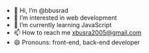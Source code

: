 - 👋 Hi, I’m @bbusrad
- 👀 I’m interested in web development
- 🌱 I’m currently learning JavaScript
- 📫 How to reach me xbusra2005@gmail.com
- 😄 Pronouns: front-end, back-end developer

<!---
bbusrad/bbusrad is a ✨ special ✨ repository because its `README.md` (this file) appears on your GitHub profile.
You can click the Preview link to take a look at your changes.
--->
